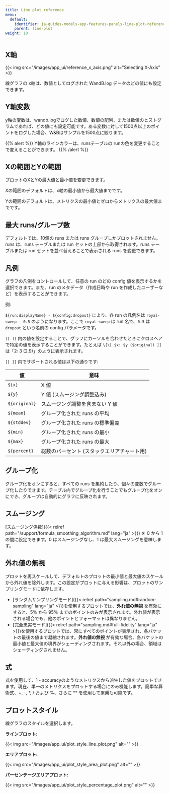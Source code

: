 ```yaml
---
title: Line plot reference
menu:
  default:
    identifier: ja-guides-models-app-features-panels-line-plot-reference
    parent: line-plot
weight: 10
---
```


## X軸

{{< img src="/images/app_ui/reference_x_axis.png" alt="Selecting X-Axis" >}}

線グラフの x軸は、数値としてログされた WandB.log データのどの値にも設定できます。

## Y軸変数

 y軸の変数は、wandb.logでログした数値、数値の配列、または数値のヒストグラムであれば、どの値にも設定可能です。ある変数に対して1500点以上のポイントをログした場合、W&Bはサンプルを1500点に絞ります。

{{% alert %}}
Y軸のラインカラーは、runsテーブルの runの色を変更することで変えることができます。
{{% /alert %}}

## Xの範囲とYの範囲

プロットのXとYの最大値と最小値を変更できます。

Xの範囲のデフォルトは、x軸の最小値から最大値までです。

Yの範囲のデフォルトは、メトリクスの最小値とゼロからメトリクスの最大値までです。

## 最大 runs/グループ数

デフォルトでは、10個の runs または runs グループしかプロットされません。 runs は、runs テーブルまたは run セットの上部から取得されます。runs テーブルまたは run セットを並べ替えることで表示される runs を変更できます。

## 凡例

グラフの凡例をコントロールして、任意の run のどの config 値を表示するかを選択できます。また、run のメタデータ（作成日時や run を作成したユーザーなど）を表示することができます。

例:

`${run:displayName} - ${config:dropout}` により、各 run の凡例名は `royal-sweep - 0.5` のようになります。ここで `royal-sweep` は run 名で、`0.5` は `dropout` という名前の config パラメータです。

`[[ ]]` 内の値を設定することで、グラフにカーソルを合わせたときにクロスヘアで特定の値を表示することができます。たとえば `\[\[ $x: $y ($original) ]]` は「2: 3 (2.9)」のように表示されます。

`[[ ]]` 内でサポートされる値は以下の通りです:

| 値           | 意味                                      |
| ------------ | ------------------------------------------ |
| `${x}`       | X 値                                       |
| `${y}`       | Y 値 (スムージング調整込み)               |
| `${original}`| スムージング調整を含まない Y 値            |
| `${mean}`    | グループ化された runs の平均               |
| `${stddev}`  | グループ化された runs の標準偏差           |
| `${min}`     | グループ化された runs の最小               |
| `${max}`     | グループ化された runs の最大               |
| `${percent}` | 総数のパーセント (スタックエリアチャート用) |

## グループ化

グループ化をオンにすると、すべての runs を集約したり、個々の変数でグループ化したりできます。テーブル内でグループ化を行うことでもグループ化をオンにでき、グループは自動的にグラフに反映されます。

## スムージング

[スムージング係数]({{< relref path="/support/formula_smoothing_algorithm.md" lang="ja" >}}) を 0 から 1 の間に設定できます。0 はスムージングなし、1 は最大スムージングを意味します。

## 外れ値の無視

プロットを再スケールして、デフォルトのプロットの最小値と最大値のスケールから外れ値を除外します。この設定がプロットに与える影響は、プロットのサンプリングモードに依存します。

- [ランダムサンプリングモード]({{< relref path="sampling.md#random-sampling" lang="ja" >}})を使用するプロットでは、**外れ値の無視** を有効にすると、5% から 95% までのポイントのみが表示されます。外れ値が表示される場合でも、他のポイントとフォーマットは異なりません。
- [完全忠実モード]({{< relref path="sampling.md#full-fidelity" lang="ja" >}})を使用するプロットでは、常にすべてのポイントが表示され、各バケットの最後の値まで凝縮されます。**外れ値の無視** が有効な場合、各バケットの最小値と最大値の境界がシェーディングされます。それ以外の場合、領域はシェーディングされません。

## 式

式を使用して、1 - accuracyのようなメトリクスから派生した値をプロットできます。現在、単一のメトリクスをプロットする場合にのみ機能します。簡単な算術式、+, -, \*, / および %、さらに \*\* を使用して累乗も可能です。

## プロットスタイル

線グラフのスタイルを選択します。

**ラインプロット:**

{{< img src="/images/app_ui/plot_style_line_plot.png" alt="" >}}

**エリアプロット:**

{{< img src="/images/app_ui/plot_style_area_plot.png" alt="" >}}

**パーセンテージエリアプロット:**

{{< img src="/images/app_ui/plot_style_percentage_plot.png" alt="" >}}